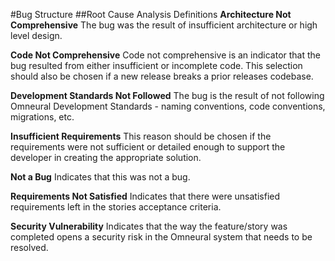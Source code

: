 #Bug Structure
##Root Cause Analysis Definitions
**Architecture Not Comprehensive**
The bug was the result of insufficient architecture or high level design. 

**Code Not Comprehensive**
Code not comprehensive is an indicator that the bug resulted from either insufficient or incomplete code. This selection should also be chosen if a new release breaks a prior releases codebase. 

**Development Standards Not Followed**
The bug is the result of not following Omneural Development Standards - naming conventions, code conventions, migrations, etc.

**Insufficient Requirements**
This reason should be chosen if the requirements were not sufficient or detailed enough to support the developer in creating the appropriate solution. 

**Not a Bug**
Indicates that this was not a bug. 

**Requirements Not Satisfied**
Indicates that there were unsatisfied requirements left in the stories acceptance criteria. 

**Security Vulnerability**
Indicates that the way the feature/story was completed opens a security risk in the Omneural system that needs to be resolved. 